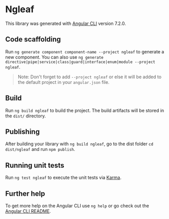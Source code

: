 # Ngleaf

This library was generated with [Angular CLI](https://github.com/angular/angular-cli) version 7.2.0.

## Code scaffolding

Run `ng generate component component-name --project ngleaf` to generate a new component. You can also use `ng generate directive|pipe|service|class|guard|interface|enum|module --project ngleaf`.
> Note: Don't forget to add `--project ngleaf` or else it will be added to the default project in your `angular.json` file. 

## Build

Run `ng build ngleaf` to build the project. The build artifacts will be stored in the `dist/` directory.

## Publishing

After building your library with `ng build ngleaf`, go to the dist folder `cd dist/ngleaf` and run `npm publish`.

## Running unit tests

Run `ng test ngleaf` to execute the unit tests via [Karma](https://karma-runner.github.io).

## Further help

To get more help on the Angular CLI use `ng help` or go check out the [Angular CLI README](https://github.com/angular/angular-cli/blob/master/README.md).
